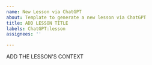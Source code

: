 ```yaml
---
name: New Lesson via ChatGPT
about: Template to generate a new lesson via ChatGPT
title: ADD LESSON TITLE
labels: ChatGPT:lesson
assignees: ''

---
```


ADD THE LESSON'S CONTEXT
